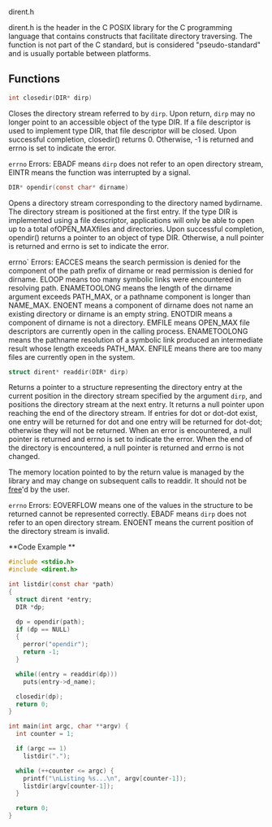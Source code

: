 dirent.h

dirent.h is the header in the C POSIX library for the C programming language that contains constructs that facilitate directory traversing. The  function is not part of the C standard, but is considered  "pseudo-standard" and is usually portable between platforms.



## Functions



```c
int closedir(DIR* dirp)
```

Closes the directory stream referred to by `dirp`. Upon return, `dirp` may no longer point to an accessible object of the type DIR. If a file  descriptor is used to implement type DIR, that file descriptor will be  closed. Upon successful completion, closedir() returns 0. Otherwise, -1  is returned and errno is set to indicate the error.

`errno` Errors: EBADF means `dirp` does not refer to an open directory stream, EINTR means the function was interrupted by a signal.



```c
DIR* opendir(const char* dirname)
```

Opens a directory stream corresponding to the directory named bydirname. The directory stream is positioned at the first entry. If the type DIR  is implemented using a file descriptor, applications will only be able  to open up to a total ofOPEN_MAXfiles and directories.  Upon successful completion, opendir() returns a pointer to an object of  type DIR. Otherwise, a null pointer is returned and errno is set to  indicate the error.

errno` Errors: EACCES means the search permission is denied  for the component of the path prefix of dirname or read permission is  denied for dirname. ELOOP means too many symbolic links were encountered in resolving path. ENAMETOOLONG means the length of the dirname  argument exceeds PATH_MAX, or a pathname component is longer than  NAME_MAX. ENOENT means a component of dirname does not name an existing  directory or dirname is an empty string. ENOTDIR means a component of  dirname is not a directory. EMFILE means OPEN_MAX file descriptors are  currently open in the calling process. ENAMETOOLONG means the pathname  resolution of a symbolic link produced an intermediate result whose  length exceeds PATH_MAX. ENFILE means there are too many files are  currently open in the system.



```c
struct dirent* readdir(DIR* dirp)
```

Returns a pointer to a structure representing the directory entry at the current position in the directory stream specified by the argument `dirp`, and positions the directory stream at the next entry. It returns a null pointer upon reaching the end of the directory stream. If entries for  dot or dot-dot exist, one entry will be returned for dot and one entry  will be returned for dot-dot; otherwise they will not be returned. When  an error is encountered, a null pointer is returned and errno is set to  indicate the error. When the end of the directory is encountered, a null pointer is returned and errno is not changed.

The memory location pointed to by the return value is managed by the  library and may change on subsequent calls to readdir. It should not be [free](https://en.wikibooks.org/w/index.php?title=Free_(programming)&action=edit&redlink=1)'d by the user.

`errno` Errors: EOVERFLOW means one of the values in the structure to be returned cannot be represented correctly. EBADF means `dirp` does not refer to an open directory stream. ENOENT means the current position of the directory stream is invalid.





**Code Example **

```c
#include <stdio.h>
#include <dirent.h>

int listdir(const char *path) 
{
  struct dirent *entry;
  DIR *dp;

  dp = opendir(path);
  if (dp == NULL) 
  {
    perror("opendir");
    return -1;
  }

  while((entry = readdir(dp)))
    puts(entry->d_name);

  closedir(dp);
  return 0;
}

int main(int argc, char **argv) {
  int counter = 1;

  if (argc == 1)
	listdir(".");

  while (++counter <= argc) {
    printf("\nListing %s...\n", argv[counter-1]);
    listdir(argv[counter-1]);
  }

  return 0;
}
```
